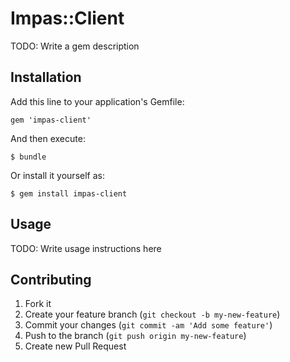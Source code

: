 # Impas::Client

TODO: Write a gem description

## Installation

Add this line to your application's Gemfile:

    gem 'impas-client'

And then execute:

    $ bundle

Or install it yourself as:

    $ gem install impas-client

## Usage

TODO: Write usage instructions here

## Contributing

1. Fork it
2. Create your feature branch (`git checkout -b my-new-feature`)
3. Commit your changes (`git commit -am 'Add some feature'`)
4. Push to the branch (`git push origin my-new-feature`)
5. Create new Pull Request

